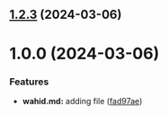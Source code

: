 ## [1.2.3](https://github.com/wahidafg/git-extended/compare/v1.0.0...v1.2.3) (2024-03-06)



# 1.0.0 (2024-03-06)


### Features

* **wahid.md:** adding file ([fad97ae](https://github.com/wahidafg/git-extended/commit/fad97aef88120ce7901379339dbf5892bb80f709))



